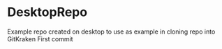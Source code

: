 # DesktopRepo
Example repo created on desktop to use as example in cloning repo into GitKraken
First commit
